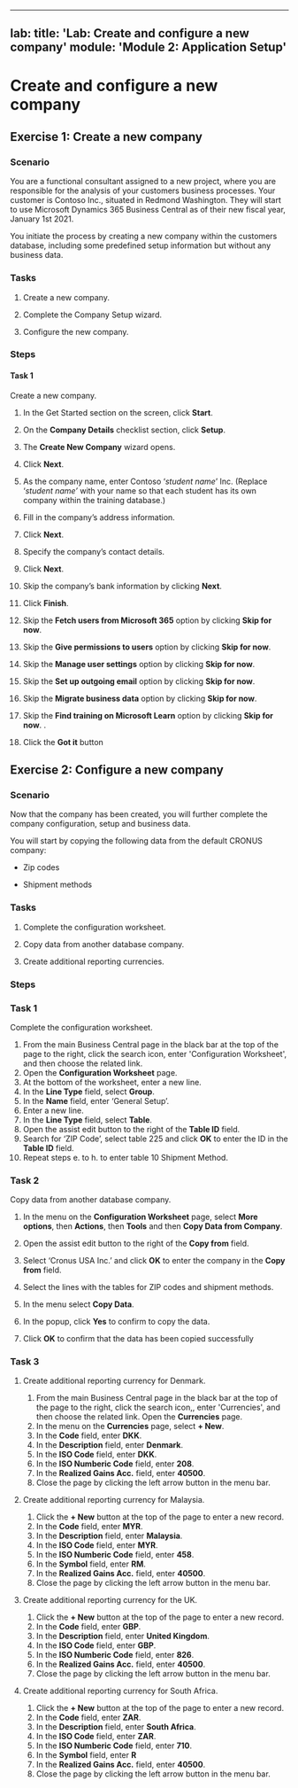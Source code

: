 
---
lab:
    title: 'Lab: Create and configure a new company'
    module: 'Module 2: Application Setup'
---

# Create and configure a new company

## Exercise 1: Create a new company

### Scenario

You are a functional consultant assigned to a new project, where you are
responsible for the analysis of your customers business processes. Your customer
is Contoso Inc., situated in Redmond Washington. They will start to use
Microsoft Dynamics 365 Business Central as of their new fiscal year, January 1st
2021.

You initiate the process by creating a new company within the customers
database, including some predefined setup information but without any business
data.

### Tasks

1.  Create a new company.

2.  Complete the Company Setup wizard.

3.  Configure the new company.

### Steps

#### Task 1

Create a new company.

1. In the Get Started section on the screen, click **Start**.

3.  On the **Company Details** checklist section, click **Setup**.

3.  The **Create New Company** wizard opens.

   3.  Click **Next**.

   4.  As the company name, enter Contoso ‘*student name*’ Inc. (Replace
        ‘*student name’* with your name so that each student has its own company
        within the training database.)
    
   5. Fill in the company’s address information.

   6.  Click **Next**.
   
   9.  Specify the company’s contact details.

   10. Click **Next**.

 13. Skip the company’s bank information by clicking **Next**.
  
     
   8.  Click **Finish**.

   7.  Skip the **Fetch users from Microsoft 365** option by clicking **Skip for now**.
   
   9.  Skip the **Give permissions to users** option by clicking **Skip for now**.
    
   11.   Skip the **Manage user settings** option by clicking **Skip for now**.
    
   13.   Skip the **Set up outgoing email** option by clicking **Skip for now**.
     
   15.  Skip the **Migrate business data** option by clicking **Skip for now**.
    
   17.   Skip the **Find training on Microsoft Learn** option by clicking **Skip for now**.
  .  
   19.  Click the **Got it** button


## Exercise 2: Configure a new company

### Scenario

Now that the company has been created, you will further complete the company
configuration, setup and business data.

You will start by copying the following data from the default CRONUS company:

-   Zip codes

-   Shipment methods

### Tasks

1.  Complete the configuration worksheet.

2.  Copy data from another database company.

3.  Create additional reporting currencies.

### Steps

### Task 1 

Complete the configuration worksheet.

1.  From the main Business Central page in the black bar at the top of the page to the right, click the search icon, enter 'Configuration Worksheet', and then choose the related link.
2.  Open the **Configuration Worksheet** page.
3.  At the bottom of the worksheet, enter a new line.
4.  In the **Line Type** field, select **Group**.
5.  In the **Name** field, enter ‘General Setup’.
6.  Enter a new line.
7.  In the **Line Type** field, select **Table**.
8.  Open the assist edit button to the right of the **Table ID** field.
9.  Search for ‘ZIP Code’, select table 225 and click **OK** to enter the ID
        in the **Table ID** field.
9.  Repeat steps e. to h. to enter table 10 Shipment Method.

### Task 2

Copy data from another database company.

   1.  In the menu on the **Configuration Worksheet** page, select **More options**, then **Actions**,
        then **Tools** and then **Copy Data from Company**.

   2.  Open the assist edit button to the right of the **Copy from** field.

   3.  Select ‘Cronus USA Inc.’ and click **OK** to enter the company in the
        **Copy from** field.

   4.  Select the lines with the tables for ZIP codes and shipment methods.

   5.  In the menu select **Copy Data**.

6. In the popup, click **Yes** to confirm to copy the data.

8. Click **OK** to confirm that the data has been copied successfully


### Task 3

1. Create additional reporting currency for Denmark.

   1.  From the main Business Central page in the black bar at the top of the page to the right, click the search icon,, enter 'Currencies', and then choose the related link. Open the **Currencies** page.
   2.  In the menu on the **Currencies** page, select **+ New**.
   3.  In the **Code** field, enter **DKK**.
   4.  In the **Description** field, enter **Denmark**.
   5.  In the **ISO Code** field, enter **DKK**.
   6.  In the **ISO Numberic Code** field, enter **208**.
   7.  In the **Realized Gains Acc.** field, enter **40500**.
   8.  Close the page by clicking the left arrow button in the menu bar.

2. Create additional reporting currency for Malaysia.

    1.  Click the **+ New** button at the top of the page to enter a new record.
    3.  In the **Code** field, enter **MYR**.
    4.  In the **Description** field, enter **Malaysia**.
    5.  In the **ISO Code** field, enter **MYR**.
    6.  In the **ISO Numberic Code** field, enter **458**.
    7.  In the **Symbol** field, enter **RM**.
    8.  In the **Realized Gains Acc.** field, enter **40500**.
    9.  Close the page by clicking the left arrow button in the menu bar.

 
3. Create additional reporting currency for the UK.

   1.  Click the **+ New** button at the top of the page to enter a new record.
   3.  In the **Code** field, enter **GBP**.
   4.  In the **Description** field, enter **United Kingdom**.
   5.  In the **ISO Code** field, enter **GBP**.
   6.  In the **ISO Numberic Code** field, enter **826**.
   7.  In the **Realized Gains Acc.** field, enter **40500**.
   8.  Close the page by clicking the left arrow button in the menu bar.


4. Create additional reporting currency for South Africa.

   1.  Click the **+ New** button at the top of the page to enter a new record.
   3.  In the **Code** field, enter **ZAR**.
   4.  In the **Description** field, enter **South Africa**.
   5.  In the **ISO Code** field, enter **ZAR**.
   6.  In the **ISO Numberic Code** field, enter **710**.
   7.  In the **Symbol** field, enter **R**
   8.  In the **Realized Gains Acc.** field, enter **40500**.
   9.  Close the page by clicking the left arrow button in the menu bar.


